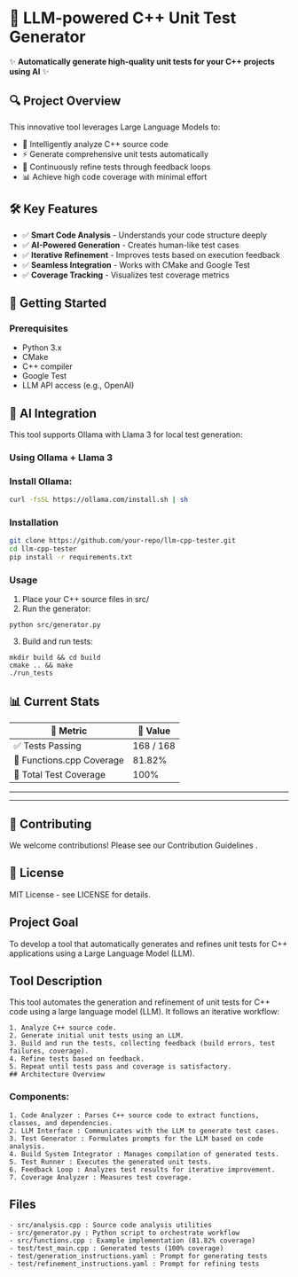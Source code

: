 # 🚀 LLM-powered C++ Unit Test Generator

✨ **Automatically generate high-quality unit tests for your C++ projects using AI** ✨

## 🔍 Project Overview
This innovative tool leverages Large Language Models to:
- 🧠 Intelligently analyze C++ source code
- ⚡ Generate comprehensive unit tests automatically
- 🔄 Continuously refine tests through feedback loops
- 📊 Achieve high code coverage with minimal effort

## 🛠️ Key Features
- ✅ **Smart Code Analysis** - Understands your code structure deeply
- ✅ **AI-Powered Generation** - Creates human-like test cases
- ✅ **Iterative Refinement** - Improves tests based on execution feedback
- ✅ **Seamless Integration** - Works with CMake and Google Test
- ✅ **Coverage Tracking** - Visualizes test coverage metrics

## 🚀 Getting Started
### Prerequisites
- Python 3.x
- CMake
- C++ compiler
- Google Test
- LLM API access (e.g., OpenAI)

## 🤖 AI Integration
This tool supports Ollama with Llama 3 for local test generation:

### Using Ollama + Llama 3
### Install Ollama:
```bash
curl -fsSL https://ollama.com/install.sh | sh
```

### Installation
```bash
git clone https://github.com/your-repo/llm-cpp-tester.git
cd llm-cpp-tester
pip install -r requirements.txt
```
### Usage
1. Place your C++ source files in src/
2. Run the generator:
```
python src/generator.py
```
3. Build and run tests:
```
mkdir build && cd build
cmake .. && make
./run_tests
```
## 📊 Current Stats

| 🧩 **Metric**              | 🔢 **Value**   |
|---------------------------|----------------|
| ✅ Tests Passing           | 168 / 168      |
| 📄 Functions.cpp Coverage  | 81.82%         |
| 🧪 Total Test Coverage     | 100%           |

---



---    
 
## 🤝 Contributing
We welcome contributions! Please see our Contribution Guidelines .

## 📜 License
MIT License - see LICENSE for details.

## Project Goal
To develop a tool that automatically generates and refines unit tests for C++ applications using a Large Language Model (LLM).

## Tool Description
This tool automates the generation and refinement of unit tests for C++ code using a large language model (LLM). It follows an iterative workflow:
```
1. Analyze C++ source code.
2. Generate initial unit tests using an LLM.
3. Build and run the tests, collecting feedback (build errors, test failures, coverage).
4. Refine tests based on feedback.
5. Repeat until tests pass and coverage is satisfactory.
## Architecture Overview
```
### Components:
```
1. Code Analyzer : Parses C++ source code to extract functions, classes, and dependencies.
2. LLM Interface : Communicates with the LLM to generate test cases.
3. Test Generator : Formulates prompts for the LLM based on code analysis.
4. Build System Integrator : Manages compilation of generated tests.
5. Test Runner : Executes the generated unit tests.
6. Feedback Loop : Analyzes test results for iterative improvement.
7. Coverage Analyzer : Measures test coverage.
```
## Files
```
- src/analysis.cpp : Source code analysis utilities
- src/generator.py : Python script to orchestrate workflow
- src/functions.cpp : Example implementation (81.82% coverage)
- test/test_main.cpp : Generated tests (100% coverage)
- test/generation_instructions.yaml : Prompt for generating tests
- test/refinement_instructions.yaml : Prompt for refining tests
```
